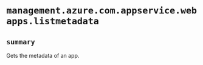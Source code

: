 # `management.azure.com.appservice.webapps.listmetadata`

## `summary`
Gets the metadata of an app.


